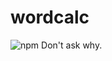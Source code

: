 # wordcalc
![npm](https://img.shields.io/npm/v/wordcalc?color=white&label=wordcalc&style=plastic)
Don't ask why.

